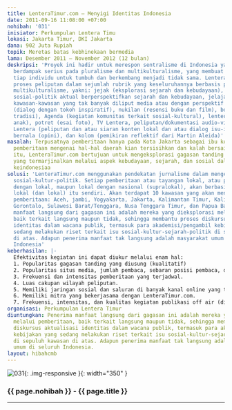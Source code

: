 ```yaml
---
title: LenteraTimur.com – Menyigi Identitas Indonesia
date: 2011-09-16 11:08:00 +07:00
nohibah: '031'
inisiator: Perkumpulan Lentera Timu
lokasi: Jakarta Timur, DKI Jakarta
dana: 902 Juta Rupiah
topik: Meretas batas kebhinekaan bermedia
lama: Desember 2011 – November 2012 (12 bulan)
deskripsi: 'Proyek ini hadir untuk merespon sentralisme di Indonesia yang dianggap
  berdampak serius pada pluralisme dan multikulturalisme, yang membuat hak dan peluang
  tiap individu untuk tumbuh dan berkembang menjadi tidak sama. LenteraTimur.com membagi
  proses peliputan dalam sejumlah rubrik yang keseluruhannya berbasis pluralisme dan
  multikulturalisme, yakni: jejak (eksplorasi sejarah dan kebudayaan), kasatmata (fenomena
  sosial-politik aktual berperspektifkan sejarah dan kebudayaan, jelajah (eksplorasi
  kawasan-kawasan yang tak banyak diliput media atau dengan perspektif lokal), eksklusif
  (dialog dengan tokoh inspiratif), nukilan (resensi buku dan film), boga (kuliner
  tradisi), Agenda (kegiatan komunitas terkait sosial-kultural), lentera Anak (perspektif
  anak), potret (esai foto), TV Lentera, peliputan/dokumentasi audio-visual), Radio
  Lentera (peliputan dan atau siaran konten lokal dan atau dialog isu-isu aktual),
  bernala (opini), dan kolom (pemikiran reflektif dari Martin Aleida)'
masalah: Terpusatnya pemberitaan hanya pada Kota Jakarta sebagai ibu kota, sedangkan
  pemberitaan mengenai hal-hal daerah kian tersisihkan dan kalah bersaing. Oleh karena
  itu, LenteraTimur.com bertujuan untuk mengeksplorasi gagasan tanding dari mereka
  yang termarjinalkan melalui aspek kebudayaan, sejarah, dan sosial dalam membaca
  keindonesiaa
solusi: 'LenteraTimur.com menggunakan pendekatan jurnalisme dalam mengeksplorasi isu-isu
  sosial-kultur-politik. Setiap pemberitaan atau tayangan lokal, atau perjumpaan lokal
  dengan lokal, maupun lokal dengan nasional (supralokal), akan berbasiskan perspektif
  lokal (dan lokal) itu sendiri. Akan terdapat 10 kawasan yang akan menjadi sumber
  pemberitaan: Aceh, jambi, Yogyakarta, Jakarta, Kalimantan Timur, Kalimantan Barat,
  Gorontalo, Sulawesi Barat/Tenggara, Nusa Tenggara Timur, dan Papua Barat. Penerima
  manfaat langsung dari gagasan ini adalah mereka yang dieksplorasi melalui pemberitaan,
  baik terkait langsung maupun tidak, sehingga membantu proses diskursus aktualisasi
  identitas dalam wacana publik, termasuk para akademisi/pengambil kebijakan yang
  sedang melakukan riset terkait isu sosial-kultur-sejarah-politik di sepuluh kawasan
  di atas. Adapun penerima manfaat tak langsung adalah masyarakat umum di seluruh
  Indonesia'
keberhasilan: |-
  Efektivitas kegiatan ini dapat diukur melalui enam hal:
  1. Popularitas gagasan tanding yang diusung (kualitatif)
  2. Popularitas situs media, jumlah pembaca, sebaran posisi pembaca, dan respon masyarakat yang dapat dipantau melalui situs pengukur www.alexa.com, Cpanel, dan Google Analytics.
  3. Frekuensi dan intensitas pemberitaan yang terjadwal.
  4. Luas cakupan wilayah peliputan.
  5. Memiliki jaringan sosial dan saluran di banyak kanal online yang terhubung dengan LenteraTimur.com.
  6. Memiliki mitra yang bekerjasama dengan LenteraTimur.com.
  7. Frekuensi, intensitas, dan kualitas kegiatan publikasi off air (dialog, seminar, dll)
organisasi: Perkumpulan Lentera Timur
diuntungkan: Penerima manfaat langsung dari gagasan ini adalah mereka yang dieksplorasi
  melalui pemberitaan, baik terkait langsung maupun tidak, sehingga membantu proses
  diskursus aktualisasi identitas dalam wacana publik, termasuk para akademisi/pengambil
  kebijakan yang sedang melakukan riset terkait isu sosial-kultur-sejarah-politik
  di sepuluh kawasan di atas. Adapun penerima manfaat tak langsung adalah masyarakat
  umum di seluruh Indonesia.
layout: hibahcmb
---
```


![031](/static/img/hibahcmb/031.png){: .img-responsive }{: width="350" }

### {{ page.nohibah }} - {{ page.title }}

---
